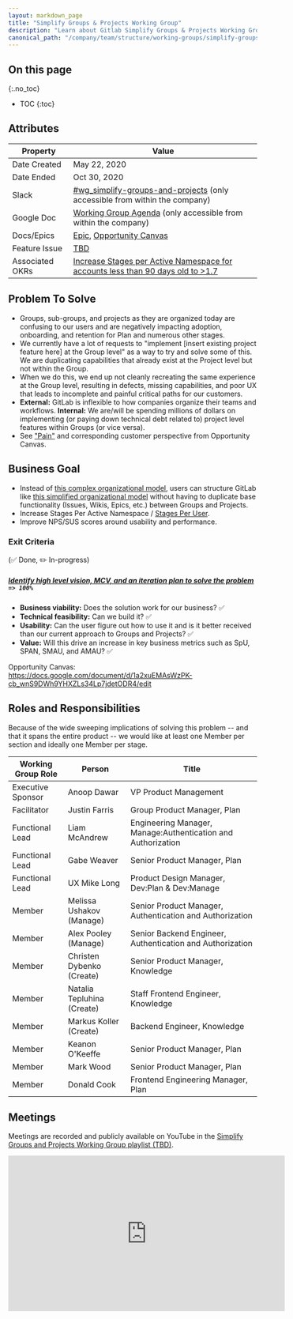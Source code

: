```yaml
---
layout: markdown_page
title: "Simplify Groups & Projects Working Group"
description: "Learn about Gitlab Simplify Groups & Projects Working Group business goals, problems to solve and more."
canonical_path: "/company/team/structure/working-groups/simplify-groups-and-projects/"
---
```


## On this page
{:.no_toc}

- TOC
{:toc}

## Attributes

| Property        | Value           |
|-----------------|-----------------|
| Date Created    | May 22, 2020 |
| Date Ended | Oct 30, 2020 |
| Slack           | [#wg_simplify-groups-and-projects](https://gitlab.slack.com/archives/C014ZJZP0JC) (only accessible from within the company) |
| Google Doc      | [Working Group Agenda](https://docs.google.com/document/d/1NR9qlJ19n7u99I-usU0Vi2Z1OOlvz_MX00QCk1RCikQ/edit) (only accessible from within the company) |
| Docs/Epics      | [Epic](https://gitlab.com/groups/gitlab-org/-/epics/2885), [Opportunity Canvas](https://docs.google.com/document/d/1a2xuEMAsWzPK-cb_wnS9DWh9YHXZLs34Lp7jdetODR4/edit#heading=h.4mt5fmtn0ax4) |
| Feature Issue   | [TBD]() |
| Associated OKRs | [Increase Stages per Active Namespace for accounts less than 90 days old to >1.7](https://gitlab.com/gitlab-com/Product/-/issues/1103) |

## Problem To Solve

- Groups, sub-groups, and projects as they are organized today are confusing to our users and are negatively impacting adoption, onboarding, and retention for Plan and numerous other stages.
- We currently have a lot of requests to "implement [insert existing project feature here] at the Group level" as a way to try and solve some of this. We are duplicating capabilities that already exist at the Project level but not within the Group.
- When we do this, we end up not cleanly recreating the same experience at the Group level, resulting in defects, missing capabilities, and poor UX that leads to incomplete and painful critical paths for our customers.
- **External:** GitLab is inflexible to how companies organize their teams and workflows. **Internal:** We are/will be spending millions of dollars on implementing (or paying down technical debt related to) project level features within Groups (or vice versa).
- See ["Pain"](https://docs.google.com/document/d/1a2xuEMAsWzPK-cb_wnS9DWh9YHXZLs34Lp7jdetODR4/edit#bookmark=id.ncteuke1gqrp) and corresponding customer perspective from Opportunity Canvas.

## Business Goal

- Instead of [this complex organizational model](https://docs.google.com/document/d/1a2xuEMAsWzPK-cb_wnS9DWh9YHXZLs34Lp7jdetODR4/edit#bookmark=id.hylkd0o73zah), users can structure GitLab like [this simplified organizational model](https://docs.google.com/document/d/1a2xuEMAsWzPK-cb_wnS9DWh9YHXZLs34Lp7jdetODR4/edit#bookmark=id.xb4l42hcom2b) without having to duplicate base functionality (Issues, Wikis, Epics, etc.) between Groups and Projects.
- Increase Stages Per Active Namespace / [Stages Per User](https://about.gitlab.com/handbook/product/performance-indicators/).
- Improve NPS/SUS scores around usability and performance.

### Exit Criteria

 (✅ Done, ✏️ In-progress)

##### [Identify high level vision, MCV, and an iteration plan to solve the problem](https://gitlab.com/gitlab-org/gitlab/-/issues/218333) `=> 100%`

- **Business viability:** Does the solution work for our business? ✅
- **Technical feasibility:** Can we build it? ✅
- **Usability:** Can the user figure out how to use it and is it better received than our current approach to Groups and Projects? ✅
- **Value:** Will this drive an increase in key business metrics such as SpU, SPAN, SMAU, and AMAU? ✅

Opportunity Canvas: https://docs.google.com/document/d/1a2xuEMAsWzPK-cb_wnS9DWh9YHXZLs34Lp7jdetODR4/edit

## Roles and Responsibilities

Because of the wide sweeping implications of solving this problem -- and that it spans the entire product -- we would like at least one Member per section and ideally one Member per stage.

| Working Group Role    | Person                | Title                          |
|-----------------------|-----------------------|--------------------------------|
| Executive Sponsor     | Anoop Dawar           | VP Product Management          |
| Facilitator           | Justin Farris         | Group Product Manager, Plan    |
| Functional Lead       | Liam McAndrew         | Engineering Manager, Manage:Authentication and Authorization |
| Functional Lead       | Gabe Weaver           | Senior Product Manager, Plan   |
| Functional Lead       | UX Mike Long              | Product Design Manager, Dev:Plan & Dev:Manage |
| Member                | Melissa Ushakov (Manage)  | Senior Product Manager, Authentication and Authorization     |
| Member                | Alex Pooley (Manage)      | Senior Backend Engineer, Authentication and Authorization    |
| Member                | Christen Dybenko (Create) | Senior Product Manager, Knowledge  |
| Member                | Natalia Tepluhina (Create) | Staff Frontend Engineer, Knowledge  |
| Member                | Markus Koller (Create) | Backend Engineer, Knowledge  |
| Member                | Keanon O'Keeffe       | Senior Product Manager, Plan |
| Member                | Mark Wood             | Senior Product Manager, Plan |
| Member                | Donald Cook | Frontend Engineering Manager, Plan  |

## Meetings

Meetings are recorded and publicly available on
YouTube in the [Simplify Groups and Projects Working Group playlist (TBD)](https://www.youtube.com/playlist?list=PL05JrBw4t0KpT_keryiFRk8aJdk-MgqRq).

<iframe width="560" height="315" src="https://www.youtube.com/embed/videoseries?list=PL05JrBw4t0KpT_keryiFRk8aJdk-MgqRq" frameborder="0" allow="accelerometer; autoplay; encrypted-media; gyroscope; picture-in-picture" allowfullscreen></iframe>
